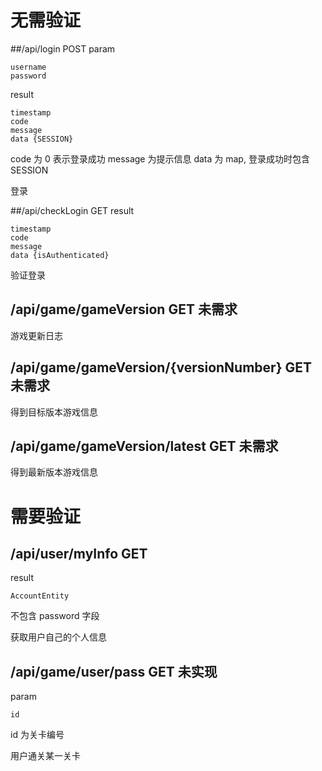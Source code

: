 # 无需验证
##/api/login  POST
param

    username
    password

result

    timestamp
    code
    message
    data {SESSION}

code 为 0 表示登录成功
message 为提示信息
data 为 map, 登录成功时包含 SESSION

登录

##/api/checkLogin   GET
result

    timestamp
    code
    message
    data {isAuthenticated}

验证登录

## /api/game/gameVersion GET    未需求
游戏更新日志

## /api/game/gameVersion/{versionNumber} GET    未需求
得到目标版本游戏信息

## /api/game/gameVersion/latest GET    未需求
得到最新版本游戏信息

# 需要验证
## /api/user/myInfo GET
result

    AccountEntity
    
不包含 password 字段

获取用户自己的个人信息

## /api/game/user/pass  GET 未实现
param

    id
    
id 为关卡编号

用户通关某一关卡
